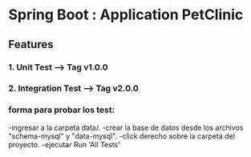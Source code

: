 # Spring Boot : Application PetClinic

## Features  

### 1.  Unit Test  --> Tag v1.0.0
### 2.  Integration Test  --> Tag v2.0.0

### forma para probar los test:
-ingresar a la carpeta data/.
-crear la base de datos desde los archivos "schema-mysql" y "data-mysql".
-click derecho sobre la carpeta del proyecto.
-ejecutar Run 'All Tests'
